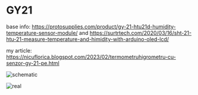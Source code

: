 # GY21
base info: https://protosupplies.com/product/gy-21-htu21d-humidity-temperature-sensor-module/ and https://surtrtech.com/2020/03/16/sht-21-htu-21-measure-temperature-and-himidity-with-arduino-oled-lcd/

my article: https://nicuflorica.blogspot.com/2023/02/termometruhigrometru-cu-senzor-gy-21-pe.html

![schematic](https://blogger.googleusercontent.com/img/b/R29vZ2xl/AVvXsEg7QwuXbOROsTb-_sKRPzre0AkvUzxlF3e-apbENflKKq39q98dyyfl_t3PZ-ypIsGcaUnD1eGq2-OFAFd6PEImb5cXYpEOm78UFZEhpRuBjjDPqDWsWJSVJW1MTOUhv5lW78Apv7qC7uYdItmDnIcSbBjT_VOXe1nVxPtaFGw0mk-PNyoO9sKkf2Wrfg/w200-h183/wiring_2_bb_A9Djp3F9ph.png)

![real](https://blogger.googleusercontent.com/img/b/R29vZ2xl/AVvXsEiSRS_7WkBB2PACx9yIrtqELdP1xvbO0s5ZoxpZziUqTd8tK18YNylwQjOjYfzsuyYErJmxm3rLw4DRMX8obRGBPYykQoY_HfBu1dE6zH4z6SQ8StBNiM2e1zrYVfZ4291kN3huKwWNSChrowlyvDoX3ScPV23QdUUFf2iDzPE-C4UynRdmzhGmSZMXTQ/w200-h150/test0.jpg)
